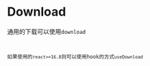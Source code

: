 # Download

通用的下载可以使用`download`
<code src="./demo/index.demo.tsx" />

如果使用的`react>=16.8`则可以使用hook的方式`useDownload` <br />
<code src="./demo/hook.demo.tsx" />
